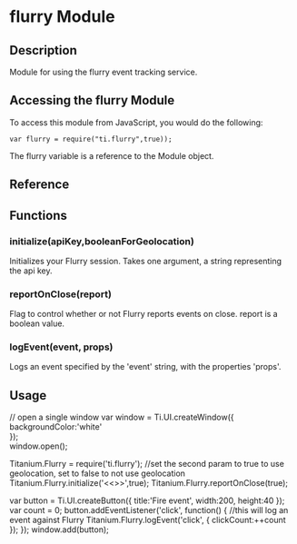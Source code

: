 # flurry Module

## Description

Module for using the flurry event tracking service.

## Accessing the flurry Module

To access this module from JavaScript, you would do the following:

	var flurry = require("ti.flurry",true));

The flurry variable is a reference to the Module object.	

## Reference

## Functions

### initialize(apiKey,booleanForGeolocation)

Initializes your Flurry session.  Takes one argument, a string representing the api key.

### reportOnClose(report)

Flag to control whether or not Flurry reports events on close.  report is a boolean value.

### logEvent(event, props)

Logs an event specified by the 'event' string, with the properties 'props'.

## Usage

// open a single window
var window = Ti.UI.createWindow({<br>
  backgroundColor:'white'<br>
});<br>
window.open();<br>

Titanium.Flurry = require('ti.flurry');
//set the second param to true to use geolocation, set to false to not use geolocation
Titanium.Flurry.initialize('<<<YOUR API KEY>>>',true);
Titanium.Flurry.reportOnClose(true);

var button = Ti.UI.createButton({
	title:'Fire event',
	width:200,
	height:40
});
var count = 0;
button.addEventListener('click', function() {
	//this will log an event against Flurry
	Titanium.Flurry.logEvent('click', {
		clickCount:++count
	});
});
window.add(button);
